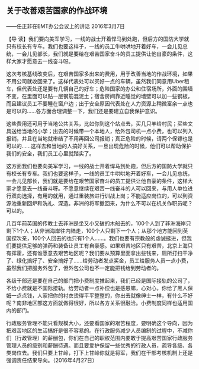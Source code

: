 ## 关于改善艰苦国家的作战环境

——任正非在EMT办公会议上的讲话
2016年3月7日



【导  读】我们要向美军学习，一线的战士开着悍马到处跑，但后方的国防大学就只有校长有专车。我们也要这样子，一线的员工牛哄哄地开着好车，一会儿见总统，一会儿见部长，我们就是要给在艰苦国家奋斗的员工提供让他自豪的条件，这样大家才愿意去一线奋斗呀。



这次考核基线改变后，在艰苦国家多出来的费用，用于改善当地的作战环境，如果不用公司就收回来了。这样代表处可以买好一点的车辆，虽然我们同意用Uber租车，但代表处还是要有几辆自己的好车；危险国家的办公和住宿场所，外面的围墙不变，在里面可以贴一层钢筋混泥土；宿舍房间靠近睡觉的墙壁可以加一些钢板，而且建议员工不要睡在窗户边；出于安全原因代表处在人力资源上稍微富余一点也是可以的……各方面合理调整一下，我们还是要建立自我保护意识。

这些费用还可用于当地公共关系，比如你到这个站点去，买几只羊给村民；买些文具送给当地的小学；出去的时候带一个本地人，给外包司机一点小费，也可以列入报销，并且在当地就审结了不用再回公司报销；真正危险的时候，请两个保镖也是可以的……这样去和当地的人搞好关系，一旦出现危险的时候，他们可以帮助保护我们的安全，我们员工心里就踏实了。

这方面我们也要向美军学习，一线的战士开着悍马到处跑，但后方的国防大学就只有校长有专车。我们也要这样子，一线的员工牛哄哄地开着好车，一会儿见总统，一会儿见部长，我们就是要给在艰苦国家奋斗的员工提供让他自豪的条件，这样大家才愿意去一线奋斗呀。不愿意继续在艰苦一线奋斗的人可以回来，与用人单位进行双向选择，有用的就用，通过重装旅进行训战上岗；不能适应岗位的，可以到资源池重新回炉和洗礼、深造。非洲的将军撤回来，为什么不可以在机关作职员呢？可以的。

几百年前英国的传教士去非洲是坐又小又破的木船去的，100个人到了非洲海岸只剩下1个人；从非洲海岸往内陆走，100个人只剩下一个人；从那个地方能回到英国探次亲，100个人回去的也只有1个人……。我们也要有宗教般的虔诚挺进，但我们要提供足够的弹药和装备让员工有自豪感。如果艰苦地区只有艰苦，北京上海只有挥霍，还有谁愿意去艰苦地区呢？我们要从预算里面拿出些钱来，厕所打扫干净了、绿化搞好了、安全搞好了……给劳动者发点奖金，员工给服务人员一点小费，虽然我们把服务外包了，但外包公司也不一定能把钱给到劳动者的。

各级干部还是要在自己的部门把小费制度推起来，我们已经是国际接轨的公司了，不给小费就是不国际接轨。给劳动者一点补偿也是感恩嘛，心对心，你给了黑人保姆一点点钱，人家把你的衬衣烫得平平整整的，你出去就像绅士一样，有什么不好呢？南非地区部这方面就做得很好，所以各方关系很融洽。小费制度同样也适用国内的部门。

行政服务管理不能只看规模大小，还要看国家的艰苦程度，要明确这个导向，因为把艰苦地区的生活搞好是很不容易的。在行政服务减少人员编制的过程中，不减你们（行政管理）的薪酬包，你们在自己的职权范围内要敢于提高艰苦国家行政服务管理人员的级别和薪酬待遇。而且要爱护保留一些优秀的行政人员，疏导各级、各类岗位去。我们只要上甘岭，打下上甘岭你就是将军，我们在干部考核机制上还是强调责任结果导向。（2016年4月27日）
